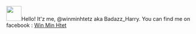 <img src = "https://github.githubassets.com/assets/mona-loading-dark-7701a7b97370.gif" width="40"></img>Hello! It'z me, @winminhtetz aka Badazz_Harry.
You can find me on facebook : [Win Min Htet](https://www.facebook.com/winminhtetz)
<!---
winminhtetz/winminhtetz is a ✨ special ✨ repository because its `README.md` (this file) appears on your GitHub profile.
You can click the Preview link to take a look at your changes.
--->
